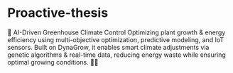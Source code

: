 # Proactive-thesis
🌱 AI-Driven Greenhouse Climate Control Optimizing plant growth &amp; energy efficiency using multi-objective optimization, predictive modeling, and IoT sensors. Built on DynaGrow, it enables smart climate adjustments via genetic algorithms &amp; real-time data, reducing energy waste while ensuring optimal growing conditions. 🚀🌿
